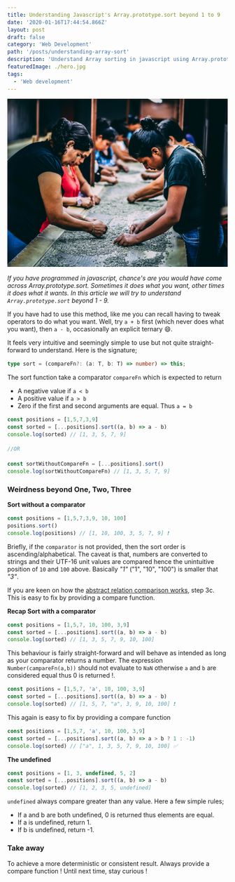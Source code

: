 ```yaml
---
title: Understanding Javascript's Array.prototype.sort beyond 1 to 9
date: '2020-01-16T17:44:54.866Z'
layout: post
draft: false
category: 'Web Development'
path: '/posts/understanding-array-sort'
description: 'Understand Array sorting in javascript using Array.prototype.sort'
featuredImage: ./hero.jpg
tags:
  - 'Web development'
---
```


![Sorting](./hero.jpg)

_If you have programmed in javascript, chance's are you would have come across Array.prototype.sort. Sometimes it does what you 
want, other times it does what it wants. In this article we will try to understand `Array.prototype.sort` beyond 1 - 9._ 

If you have had to use this method, like me you can recall having to tweak operators to do what you want.
Well, try `a + b`️ first (which never does what you want), then `a - b`, occasionally an explicit ternary 😄.
 
It feels very intuitive and seemingly simple to use but not quite straight-forward to understand. Here is the signature;

```typescript
type sort = (compareFn?: (a: T, b: T) => number) => this;
```

The sort function take a comparator `compareFn` which is expected to return 
 - A negative value if  `a < b`
 - A positive value if  `a > b`
 - Zero if the first and second arguments are equal. Thus `a = b` 

```typescript
const positions = [1,5,7,3,9]
const sorted = [...positions].sort((a, b) => a - b)
console.log(sorted) // [1, 3, 5, 7, 9]

//OR

const sortWithoutCompareFn = [...positions].sort()
console.log(sortWithoutCompareFn) // [1, 3, 5, 7, 9]
```

### Weirdness beyond One, Two, Three

**Sort without a comparator**
```typescript
const positions = [1,5,7,3,9, 10, 100]
positions.sort()
console.log(positions) // [1, 10, 100, 3, 5, 7, 9] ❗️
```
Briefly, if the `comparator` is not provided, then the sort order is ascending/alphabetical. The caveat is that, numbers are converted to strings and their 
UTF-16 unit values are compared hence the unintuitive position of `10` and `100` above. Basically _"1"_ ("1", "10", "100") is smaller that _"3"_.


If you are keen on how the [abstract relation comparison works](http://www.ecma-international.org/publications/files/ECMA-ST-ARCH/ECMA-262%209th%20edition%20June%202018.pdf#page=112&zoom=100,45,953), step 3c. 
This is easy to fix by providing a compare function.

**Recap Sort with a comparator**

```typescript
const positions = [1,5,7, 10, 100, 3,9]
const sorted = [...positions].sort((a, b) => a - b)
console.log(sorted) // [1, 3, 5, 7, 9, 10, 100]
```
This behaviour is fairly straight-forward and will behave as intended as long as your comparator returns a number. The expression `Number(campareFn(a,b))`
should not evaluate to `NaN` otherwise `a` and `b` are considered equal thus 0 is returned !.

```typescript
const positions = [1,5,7, 'a', 10, 100, 3,9]
const sorted = [...positions].sort((a, b) => a - b)
console.log(sorted) // [1, 5, 7, "a", 3, 9, 10, 100] ❗️
```
This again is easy to fix by providing a compare function

```typescript
const positions = [1,5,7, 'a', 10, 100, 3,9]
const sorted = [...positions].sort((a, b) => a > b ? 1 : -1)
console.log(sorted) // ["a", 1, 3, 5, 7, 9, 10, 100] ✅
```

**The undefined**
```typescript
const positions = [1, 3, undefined, 5, 2]
const sorted = [...positions].sort((a, b) => a - b)
console.log(sorted) // [1, 2, 3, 5, undefined]
```

`undefined` always compare greater than any value. Here a few simple rules;
  - If a and b are both undefined, 0 is returned thus elements are equal.
  - If a is undefined, return 1.
  - If b is undefined, return -1.


### Take away
To achieve a more deterministic or consistent result. Always provide a compare function !
Until next time, stay curious ! 
